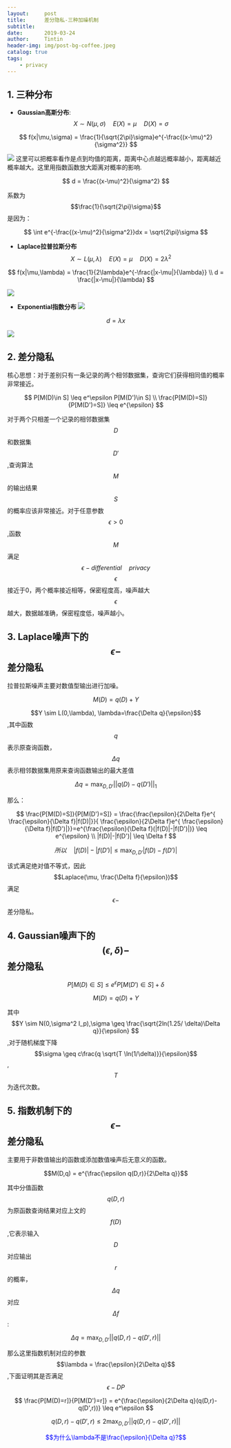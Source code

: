 ```yaml
---
layout:     post
title:      差分隐私-三种加噪机制
subtitle:    
date:       2019-03-24
author:     Tintin
header-img: img/post-bg-coffee.jpeg
catalog: true
tags:
    - privacy
---
```


## 1. 三种分布

* **Gaussian高斯分布**:<br> 
$$X \sim N(\mu,\sigma) \quad E(X)=\mu \quad D(X)=\sigma$$

$$
f(x|\mu,\sigma) = \frac{1}{\sqrt{2\pi}\sigma}e^{-\frac{(x-\mu)^2}{\sigma^2}}
$$

![](http://5b0988e595225.cdn.sohucs.com/images/20170724/1038a80c62694dbdba65f3c80577a781.gif)
这里可以把概率看作是点到均值的距离，距离中心点越远概率越小，距离越近概率越大。这里用指数函数放大距离对概率的影响. 

$$
d = \frac{(x-\mu)^2}{\sigma^2}
$$

系数为$$\frac{1}{\sqrt{2\pi}\sigma}$$是因为：

$$
\int e^{-\frac{(x-\mu)^2}{\sigma^2}}dx = \sqrt{2\pi}\sigma
$$

* **Laplace拉普拉斯分布** <br>
$$X\sim L(\mu,\lambda)\quad E(X)=\mu \quad D(X)=2\lambda^2$$

$$
f(x|\mu,\lambda) = \frac{1}{2\lambda}e^{-\frac{|x-\mu|}{\lambda}} \\
d = \frac{|x-\mu|}{\lambda}
$$

![](https://github.com/Echo-Gaoguichun/DP-Learning/raw/master/Reading-Notes/Pictures/20190224_DP/2.png)


* **Exponential指数分布**
![](https://gss2.bdstatic.com/9fo3dSag_xI4khGkpoWK1HF6hhy/baike/s%3D220/sign=4fc607b74710b912bbc1f1fcf3fcfcb5/aa64034f78f0f7362d140c0d0a55b319eac413d7.jpg)

$$d = \lambda x$$

![](https://gss3.bdstatic.com/7Po3dSag_xI4khGkpoWK1HF6hhy/baike/c0%3Dbaike80%2C5%2C5%2C80%2C26/sign=b02ffa7a8182b90129a0cb6112e4c212/96dda144ad345982cd6434cf07f431adcaef8485.jpg)

## 2. 差分隐私
核心思想：对于差别只有一条记录的两个相邻数据集，查询它们获得相同值的概率非常接近。

$$
P[M(D)\in S] \leq e^\epsilon P[M(D')\in S] \\
\frac{P[M(D)=S]}{P[M(D')=S]} \leq e^{\epsilon}
$$  

对于两个只相差一个记录的相邻数据集$$D$$和数据集$$D'$$,查询算法$$M$$的输出结果$$S$$的概率应该非常接近。对于任意参数$$\epsilon >0$$,函数$$M$$满足$$\epsilon-differential \quad privacy$$
$$\epsilon$$接近于0，两个概率接近相等，保密程度高，噪声越大
$$\epsilon$$越大，数据越准确，保密程度低，噪声越小。

## 3. Laplace噪声下的$$\epsilon-$$差分隐私
拉普拉斯噪声主要对数值型输出进行加噪。

$$M(D) = q(D)+Y$$

$$Y \sim L(0,\lambda), \lambda=\frac{\Delta q}{\epsilon}$$,其中函数$$q$$表示原查询函数，$$\Delta q$$表示相邻数据集用原来查询函数输出的最大差值

$$
\Delta q = \max_{D,D'}||q(D)-q(D')||_1
$$

那么：

$$
\frac{P[M(D)=S]}{P[M(D')=S]} = \frac{\frac{\epsilon}{2\Delta f}e^{ \frac{\epsilon}{\Delta f}|f(D)|}}{ \frac{\epsilon}{2\Delta f}e^{ \frac{\epsilon}{\Delta f}|f(D')|}}=e^{\frac{\epsilon}{\Delta f}(|f(D)|-|f(D')|)} \leq e^{\epsilon} \\
|f(D)|-|f(D')| \leq \Delta f  
$$

$$
所以 \quad |f(D)|-|f(D')| \leq \max_{D,D'}|f(D)-f(D')|
$$

该式满足绝对值不等式，因此$$Laplace(\mu, \frac{\Delta f}{\epsilon})$$满足$$\epsilon-$$差分隐私。

## 4. Gaussian噪声下的$$(\epsilon,\delta)-$$差分隐私

$$
P[M(D)\in S] \leq e^\epsilon P[M(D')\in S]+\delta 
$$

$$
M(D) = q(D) + Y
$$

其中$$Y \sim N(0,\sigma^2 I_p),\sigma \geq \frac{\sqrt{2ln(1.25/ \delta)\Delta q}}{\epsilon} $$,对于随机梯度下降$$\sigma \geq c\frac{q \sqrt{T \ln(1/\delta)}}{\epsilon}$$,$$T$$为迭代次数。
## 5. 指数机制下的$$\epsilon-$$差分隐私
主要用于非数值输出的函数或添加数值噪声后无意义的函数。

$$M(D,q) = e^{\frac{\epsilon q(D,r)}{2\Delta q}}$$

其中分值函数$$q(D,r)$$为原函数查询结果对应上文的$$f(D)$$,它表示输入$$D$$对应输出$$r$$的概率，$$\Delta q$$对应$$\Delta f$$:

$$\Delta q = \max_{D,D'}||q(D,r)-q(D',r)||$$

那么这里指数机制对应的参数$$\lambda = \frac{\epsilon}{2\Delta q}$$,下面证明其是否满足$$\epsilon-DP$$

$$
\frac{P[M(D)=r]}{P[M(D')=r]} = e^{\frac{\epsilon}{2\Delta q}(q(D,r)-q(D',r))} \leq e^\epsilon 
$$

$$
q(D,r)-q(D',r) \leq 2 \max_{D,D'}||q(D,r)-q(D',r)||
$$

<font color='blue'>$$为什么\lambda不是\frac{\epsilon}{\Delta q}?$$</font> 